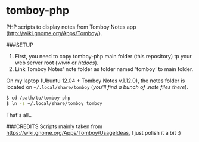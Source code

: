 tomboy-php
==========

PHP scripts to display notes from Tomboy Notes app (http://wiki.gnome.org/Apps/Tomboy/).

###SETUP

1. First, you need to copy tomboy-php main folder (this repository) tp your web server root (*www* or *htdocs*).
2. Link Tomboy Notes' note folder as folder named 'tomboy' to main folder.

On my laptop (Ubuntu 12.04 + Tomboy Notes v.1.12.0), the notes folder is located on ` ~/.local/share/tomboy ` (*you'll find a bunch of .note files there*).

```bash
$ cd /path/to/tomboy-php
$ ln -s ~/.local/share/tomboy tomboy
```

That's all..

###CREDITS
Scripts mainly taken from https://wiki.gnome.org/Apps/Tomboy/UsageIdeas, I just polish it a bit :)
